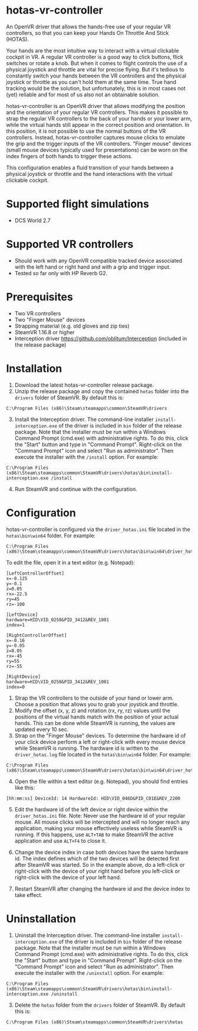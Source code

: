 # hotas-vr-controller
An OpenVR driver that allows the hands-free use of your regular VR controllers, so that you can keep your Hands On Throttle And Stick (HOTAS). 

Your hands are the most intuitive way to interact with a virtual clickable cockpit in VR. A regular VR controller is a good way to click buttons, flick switches or rotate a knob. But when it comes to flight controls the use of a physical joystick and throttle are vital for precise flying. But it's tedious to constantly switch your hands between the VR controllers and the physical joystick or throttle as you can't hold them at the same time. True hand tracking would be the solution, but unfortunately, this is in most cases not (yet) reliable and for most of us also not an obtainable solution. 

hotas-vr-controller is an OpenVR driver that allows modifying the position and the orientation of your regular VR controllers. This makes it possible to strap the regular VR controllers to the back of your hands or your lower arm, while the virtual hands still appear in the correct position and orientation. In this position, it is not possible to use the normal buttons of the VR controllers. Instead, hotas-vr-controller captures mouse clicks to emulate the grip and the trigger inputs of the VR controllers. "Finger mouse" devices (small mouse devices typically used for presentations) can be worn on the index fingers of both hands to trigger these actions.

This configuration enables a fluid transition of your hands between a physical joystick or throttle and the hand interactions with the virtual clickable cockpit. 

# Supported flight simulations
* DCS World 2.7

# Supported VR controllers
* Should work with any OpenVR compatible tracked device associated with the left hand or right hand and with a grip and trigger input.
* Tested so far only with HP Reverb G2.

# Prerequisites
* Two VR controllers
* Two "Finger Mouse" devices
* Strapping material (e.g. old gloves and zip ties)
* SteamVR 1.16.8 or higher
* Interception driver https://github.com/oblitum/Interception (included in the release package)

# Installation
1. Download the latest hotas-vr-controller release package. 
2. Unzip the release package and copy the contained `hotas` folder into the `drivers` folder of SteamVR. By default this is: 
```
C:\Program Files (x86)\Steam\steamapps\common\SteamVR\drivers
```
3. Install the Interception driver. The command-line installer `install-interception.exe` of the driver is included in `bin` folder of the release package. Note that the installer must be run within a Windows Command Prompt (cmd.exe) with administrative rights. To do this, click the "Start" button and type in "Command Prompt". Right-click on the "Command Prompt" icon and select "Run as administrator". Then execute the installer with the `/install` option. For example:
```
C:\Program Files (x86)\Steam\steamapps\common\SteamVR\drivers\hotas\bin\install-interception.exe /install
```
4. Run SteamVR and continue with the configuration.

# Configuration
hotas-vr-controller is configured via the `driver_hotas.ini` file located in the `hotas\bin\win64` folder. For example:

```
C:\Program Files (x86)\Steam\steamapps\common\SteamVR\drivers\hotas\bin\win64\driver_hotas.ini
```

To edit the file, open it in a text editor (e.g. Notepad):

```
[LeftControllerOffset]
x=-0.125
y=-0.1
z=0.05
rx=-22.5
ry=45
rz=-100

[LeftDevice]
hardware=HID\VID_0250&PID_3412&REV_1001
index=1

[RightControllerOffset]
x=-0.16
y=-0.05
z=0.05
rx=-45
ry=55
rz=-55

[RightDevice]
hardware=HID\VID_0250&PID_3412&REV_1001
index=0
```

1. Strap the VR controllers to the outside of your hand or lower arm. Choose a position that allows you to grab your joystick and throttle.
2. Modify the offset (x, y, z) and rotation (rx, ry, rz) values until the positions of the virtual hands match with the position of your actual hands. This can be done while SteamVR is running, the values are updated every 10 sec.
3. Strap on the "Finger Mouse" devices. To determine the hardware id of your click device perform a left or right-click with every mouse device while SteamVR is running. The hardware id is written to the `driver_hotas.log` file located in the `hotas\bin\win64` folder. For example:

```
C:\Program Files (x86)\Steam\steamapps\common\SteamVR\drivers\hotas\bin\win64\driver_hotas.log
```

4. Open the file within a text editor (e.g. Notepad), you should find entries like this:
```
[hh:mm:ss] DeviceId: 14 HardwareId: HID\VID_046D&PID_C01E&REV_2200
```
5. Edit the hardware id of the left device or right device within the `driver_hotas.ini` file. Note: Never use the hardware id of your regular mouse. All mouse clicks will be intercepted and will no longer reach any application, making your mouse effectively useless while SteamVR is running. If this happens, use `ALT+TAB` to make SteamVR the active application and use `ALT+F4` to close it.

6. Change the device index in case both devices have the same hardware id. The index defines which of the two devices will be detected first after SteamVR was started. So in the example above, do a left-click or right-click with the device of your right hand before you left-click or right-click with the device of your left hand.
7. Restart SteamVR after changing the hardware id and the device index to take effect. 

# Uninstallation
1. Uninstall the Interception driver. The command-line installer `install-interception.exe` of the driver is included in `bin` folder of the release package. Note that the installer must be run within a Windows Command Prompt (cmd.exe) with administrative rights. To do this, click the "Start" button and type in "Command Prompt". Right-click on the "Command Prompt" icon and select "Run as administrator". Then execute the installer with the `/uninstall` option. For example:
```
C:\Program Files (x86)\Steam\steamapps\common\SteamVR\drivers\hotas\bin\install-interception.exe /uninstall
```
3. Delete the `hotas` folder from the `drivers` folder of SteamVR. By default this is: 
```
C:\Program Files (x86)\Steam\steamapps\common\SteamVR\drivers\hotas
```
